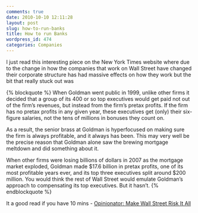 ```yaml
---
comments: true
date: 2010-10-10 12:11:28
layout: post
slug: how-to-run-banks
title: How to run Banks
wordpress_id: 474
categories: Companies
---
```


I just read this interesting piece on the New York Times website where due to the change in how the companies that work on Wall Street have changed their corporate structure has had massive effects on how they work but the bit that really stuck out was

{% blockquote %} 
When Goldman went public in 1999, unlike other firms it decided that a group of its 400 or so top executives would get paid not out of the firm’s revenues, but instead from the firm’s pretax profits. If the firm has no pretax profits in any given year, these executives get (only) their six-figure salaries, not the tens of millions in bonuses they count on.

As a result, the senior brass at Goldman is hyperfocused on making sure the firm is always profitable, and it always has been. This may very well be the precise reason that Goldman alone saw the brewing mortgage meltdown and did something about it.

When other firms were losing billions of dollars in 2007 as the mortgage market exploded, Goldman made $17.6 billion in pretax profits, one of its most profitable years ever, and its top three executives split around $200 million. You would think the rest of Wall Street would emulate Goldman’s approach to compensating its top executives. But it hasn’t.
{% endblockquote %}

It a good read if you have 10 mins - [Opinionator: Make Wall Street Risk It All](http://opinionator.blogs.nytimes.com/2010/10/07/make-wall-street-risk-it-all/)
